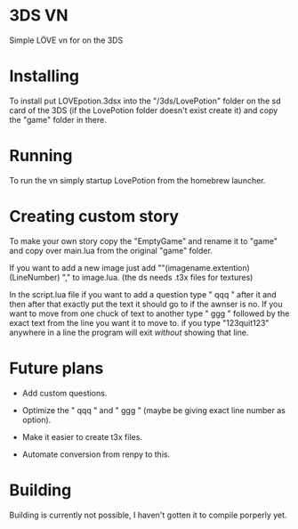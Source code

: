 # 3DS VN
 Simple LÖVE vn for on the 3DS


# Installing
To install put LOVEpotion.3dsx into the "/3ds/LovePotion" folder on the sd card of the 3DS (if the LovePotion folder doesn't exist create it) and copy the "game" folder in there.


# Running
To run the vn simply startup LovePotion from the homebrew launcher.


# Creating custom story

To make your own story copy the "EmptyGame" and rename it to "game" and copy over main.lua from the original "game" folder. 

If you want to add a new image just add ""(imagename.extention) (LineNumber) "," to image.lua. (the ds needs .t3x files for textures)

In the script.lua file if you want to add a question type " qqq " after it and then after that exactly put the text it should go to if the awnser is no. If you want to move from one chuck of text to another type " ggg " followed by the exact text from the line you want it to move to. if you type "123quit123" anywhere in a line the program will exit *without* showing that line.


# Future plans

- Add custom questions.

- Optimize the " qqq " and " ggg " (maybe be giving exact line number as option).

- Make it easier to create t3x files.

- Automate conversion from renpy to this.


# Building
Building is currently not possible, I haven't gotten it to compile porperly yet.
